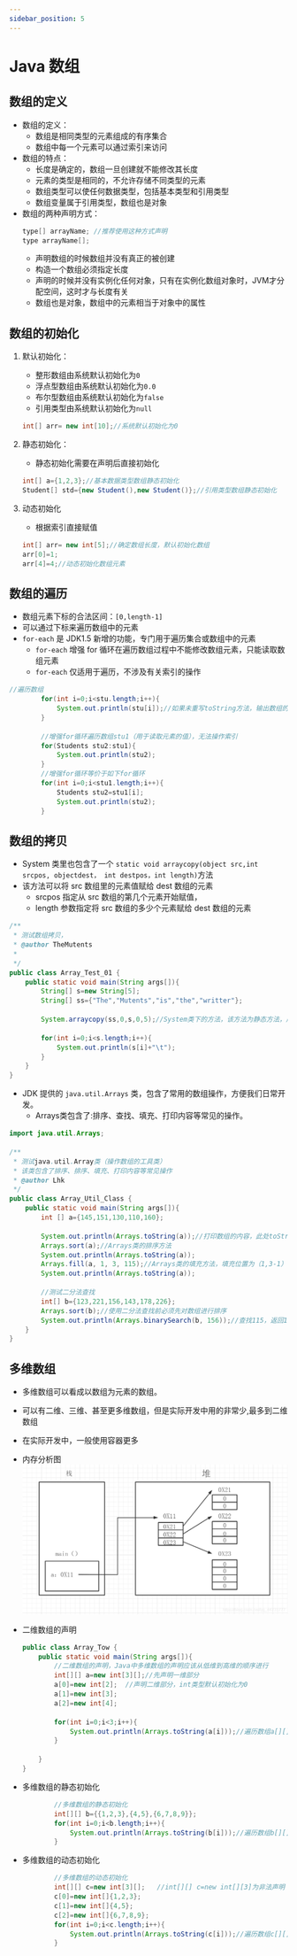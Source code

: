 ```yaml
---
sidebar_position: 5
---
```

# Java 数组

## 数组的定义
- 数组的定义：
  - 数组是相同类型的元素组成的有序集合
  - 数组中每一个元素可以通过索引来访问
- 数组的特点：
  - 长度是确定的，数组一旦创建就不能修改其长度
  - 元素的类型是相同的，不允许存储不同类型的元素
  - 数组类型可以使任何数据类型，包括基本类型和引用类型
  - 数组变量属于引用类型，数组也是对象
- 数组的两种声明方式：
  ```java
  type[] arrayName; //推荐使用这种方式声明
  type arrayName[];
  ```
  - 声明数组的时候数组并没有真正的被创建
  - 构造一个数组必须指定长度
  - 声明的时候并没有实例化任何对象，只有在实例化数组对象时，JVM才分配空间，这时才与长度有关
  - 数组也是对象，数组中的元素相当于对象中的属性

## 数组的初始化
1. 默认初始化：
   - 整形数组由系统默认初始化为`0`
   - 浮点型数组由系统默认初始化为`0.0`
   - 布尔型数组由系统默认初始化为`false`
   - 引用类型由系统默认初始化为`null`

    ```java
    int[] arr= new int[10];//系统默认初始化为0
    ```

2. 静态初始化：
   - 静态初始化需要在声明后直接初始化
    ```java
    int[] a={1,2,3};//基本数据类型数组静态初始化
    Student[] std={new Student(),new Student()};//引用类型数组静态初始化
    ```

3. 动态初始化
   - 根据索引直接赋值

    ```java
    int[] arr= new int[5];//确定数组长度，默认初始化数组
    arr[0]=1;
    arr[4]=4;//动态初始化数组元素
    ```

## 数组的遍历
- 数组元素下标的合法区间：`[0,length-1]`
- 可以通过下标来遍历数组中的元素
- `for-each` 是 JDK1.5 新增的功能，专门用于遍历集合或数组中的元素
  - `for-each` 增强 for 循环在遍历数组过程中不能修改数组元素，只能读取数组元素
  - `for-each` 仅适用于遍历，不涉及有关索引的操作

```java
//遍历数组
		for(int i=0;i<stu.length;i++){
			System.out.println(stu[i]);//如果未重写toString方法，输出数组的字节码信息
		}
		
		//增强for循环遍历数组stu1（用于读取元素的值），无法操作索引
		for(Students stu2:stu1){
			System.out.println(stu2);
		}
		//增强for循环等价于如下for循环
		for(int i=0;i<stu1.length;i++){
			Students stu2=stu1[i];
			System.out.println(stu2);
		}
```


## 数组的拷贝
- System 类里也包含了一个 `static void arraycopy(object src,int srcpos, objectdest， int destpos，int length)`方法
- 该方法可以将 src 数组里的元素值赋给 dest 数组的元素
    - srcpos 指定从 src 数组的第几个元素开始赋值，
    - length 参数指定将 src 数组的多少个元素赋给 dest 数组的元素

```java
/**
 * 测试数组拷贝，
 * @author TheMutents
 *
 */
public class Array_Test_01 {
	public static void main(String args[]){
		String[] s=new String[5];
		String[] ss={"The","Mutents","is","the","writter"};
		
		System.arraycopy(ss,0,s,0,5);//System类下的方法，该方法为静态方法，用来拷贝数组
		
		for(int i=0;i<s.length;i++){
			System.out.println(s[i]+"\t");
		}
	}
}
```

- JDK 提供的 `java.util.Arrays` 类，包含了常用的数组操作，方便我们日常开发。
  - Arrays类包含了:排序、查找、填充、打印内容等常见的操作。

```java
import java.util.Arrays;

/**
 * 测试java.util.Array类（操作数组的工具类）
 * 该类包含了排序、排序、填充、打印内容等常见操作
 * @author Lhk
 */
public class Array_Util_Class {
	public static void main(String args[]){
		int [] a={145,151,130,110,160};
		
		System.out.println(Arrays.toString(a));//打印数组的内容，此处toString()方法为Arrays的静态方法，与Object类的toString()方法不同
		Arrays.sort(a);//Arrays类的排序方法
		System.out.println(Arrays.toString(a));
		Arrays.fill(a, 1, 3, 115);//Arrays类的填充方法，填充位置为（1,3-1）
		System.out.println(Arrays.toString(a));
		
		//测试二分法查找
		int[] b={123,221,156,143,178,226};
		Arrays.sort(b);//使用二分法查找前必须先对数组进行排序
		System.out.println(Arrays.binarySearch(b, 156));//查找115，返回115的索引位置
	}
}

```

## 多维数组
- 多维数组可以看成以数组为元素的数组。
- 可以有二维、三维、甚至更多维数组，但是实际开发中用的非常少,最多到二维数组
- 在实际开发中，一般使用容器更多
- 内存分析图
  ![内存分析图](../../static/img/java/img/array.png)
- 二维数组的声明
    ```java
    public class Array_Tow {
        public static void main(String args[]){
            //二维数组的声明，Java中多维数组的声明应该从低维到高维的顺序进行
            int[][] a=new int[3][];//先声明一维部分
            a[0]=new int[2];  //声明二维部分，int类型默认初始化为0
            a[1]=new int[3];
            a[2]=new int[4];
            
            for(int i=0;i<3;i++){
                System.out.println(Arrays.toString(a[i]));//遍历数组a[][]
            }
            
        }
    }
    ```

- 多维数组的静态初始化
    ```java
            //多维数组的静态初始化
            int[][] b={{1,2,3},{4,5},{6,7,8,9}};
            for(int i=0;i<b.length;i++){
                System.out.println(Arrays.toString(b[i]));//遍历数组b[][]
            }    
    ```

- 多维数组的动态初始化

    ```java
            //多维数组的动态初始化
            int[][] c=new int[3][];   //int[][] c=new int[][3]为非法声明
            c[0]=new int[]{1,2,3};
            c[1]=new int[]{4,5};
            c[2]=new int[]{6,7,8,9};
            for(int i=0;i<c.length;i++){
                System.out.println(Arrays.toString(c[i]));//遍历数组c[][]
            }
    ```
